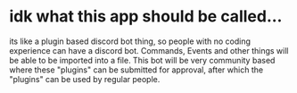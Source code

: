 # idk what this app should be called...
its like a plugin based discord bot thing, so people with no coding experience can have a discord bot.
Commands, Events and other things will be able to be imported into a file.
This bot will be very community based where these "plugins" can be submitted for approval, after which the "plugins" can be used by regular people.
